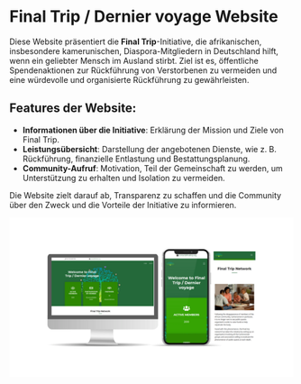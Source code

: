 # Final Trip / Dernier voyage Website

Diese Website präsentiert die **Final Trip**-Initiative, die afrikanischen, insbesondere kamerunischen, Diaspora-Mitgliedern in Deutschland hilft, wenn ein geliebter Mensch im Ausland stirbt. Ziel ist es, öffentliche Spendenaktionen zur Rückführung von Verstorbenen zu vermeiden und eine würdevolle und organisierte Rückführung zu gewährleisten.

## Features der Website:
- **Informationen über die Initiative**: Erklärung der Mission und Ziele von Final Trip.
- **Leistungsübersicht**: Darstellung der angebotenen Dienste, wie z. B. Rückführung, finanzielle Entlastung und Bestattungsplanung.
- **Community-Aufruf**: Motivation, Teil der Gemeinschaft zu werden, um Unterstützung zu erhalten und Isolation zu vermeiden.

Die Website zielt darauf ab, Transparenz zu schaffen und die Community über den Zweck und die Vorteile der Initiative zu informieren.

![alt text](https://github.com/Junior-Kamtchouang/Final-Trip/blob/9ce35a9a08b446f4383e6e3649dca6393905be86/final-trip-presentation-image.png)
